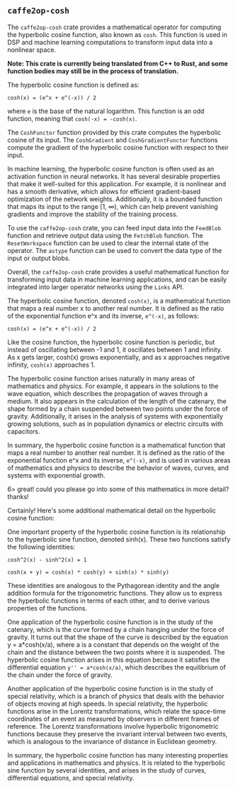 ## `caffe2op-cosh`

The `caffe2op-cosh` crate provides a mathematical
operator for computing the hyperbolic cosine
function, also known as `cosh`. This function is
used in DSP and machine learning computations to
transform input data into a nonlinear space.

**Note: This crate is currently being translated from C++ to Rust, and some function bodies may still be in the process of translation.**

The hyperbolic cosine function is defined as:

```
cosh(x) = (e^x + e^(-x)) / 2
```

where `e` is the base of the natural
logarithm. This function is an odd function,
meaning that `cosh(-x) = -cosh(x)`.

The `CoshFunctor` function provided by this crate
computes the hyperbolic cosine of its input. The
`CoshGradient` and `CoshGradientFunctor` functions
compute the gradient of the hyperbolic cosine
function with respect to their input.

In machine learning, the hyperbolic cosine
function is often used as an activation function
in neural networks. It has several desirable
properties that make it well-suited for this
application. For example, it is nonlinear and has
a smooth derivative, which allows for efficient
gradient-based optimization of the network
weights. Additionally, it is a bounded function
that maps its input to the range [1, ∞), which can
help prevent vanishing gradients and improve the
stability of the training process.

To use the `caffe2op-cosh` crate, you can feed
input data into the `FeedBlob` function and
retrieve output data using the `FetchBlob`
function. The `ResetWorkspace` function can be
used to clear the internal state of the
operator. The `astype` function can be used to
convert the data type of the input or output
blobs.

Overall, the `caffe2op-cosh` crate provides
a useful mathematical function for transforming
input data in machine learning applications, and
can be easily integrated into larger operator
networks using the `Links` API.

The hyperbolic cosine function, denoted `cosh(x)`,
is a mathematical function that maps a real number
x to another real number. It is defined as the
ratio of the exponential function e^x and its
inverse, `e^(-x)`, as follows:

`cosh(x) = (e^x + e^(-x)) / 2`

Like the cosine function, the hyperbolic cosine
function is periodic, but instead of oscillating
between -1 and 1, it oscillates between 1 and
infinity. As x gets larger, cosh(x) grows
exponentially, and as x approaches negative
infinity, `cosh(x)` approaches 1.

The hyperbolic cosine function arises naturally in
many areas of mathematics and physics. For
example, it appears in the solutions to the wave
equation, which describes the propagation of waves
through a medium. It also appears in the
calculation of the length of the catenary, the
shape formed by a chain suspended between two
points under the force of gravity. Additionally,
it arises in the analysis of systems with
exponentially growing solutions, such as in
population dynamics or electric circuits with
capacitors.

In summary, the hyperbolic cosine function is
a mathematical function that maps a real number to
another real number. It is defined as the ratio of
the exponential function e^x and its inverse,
`e^(-x)`, and is used in various areas of
mathematics and physics to describe the behavior
of waves, curves, and systems with exponential
growth.

6> great! could you please go into some of this
mathematics in more detail? thanks!

Certainly! Here's some additional mathematical
detail on the hyperbolic cosine function:

One important property of the hyperbolic cosine
function is its relationship to the hyperbolic
sine function, denoted sinh(x). These two
functions satisfy the following identities:

`cosh^2(x) - sinh^2(x) = 1`

`cosh(x + y) = cosh(x) * cosh(y) + sinh(x) * sinh(y)`

These identities are analogous to the Pythagorean
identity and the angle addition formula for the
trigonometric functions. They allow us to express
the hyperbolic functions in terms of each other,
and to derive various properties of the functions.

One application of the hyperbolic cosine function
is in the study of the catenary, which is the
curve formed by a chain hanging under the force of
gravity. It turns out that the shape of the curve
is described by the equation y = a*cosh(x/a),
where a is a constant that depends on the weight
of the chain and the distance between the two
points where it is suspended. The hyperbolic
cosine function arises in this equation because it
satisfies the differential equation `y'' = a*cosh(x/a)`, 
which describes the equilibrium of the chain under
the force of gravity.

Another application of the hyperbolic cosine
function is in the study of special relativity,
which is a branch of physics that deals with the
behavior of objects moving at high speeds. In
special relativity, the hyperbolic functions arise
in the Lorentz transformations, which relate the
space-time coordinates of an event as measured by
observers in different frames of reference. The
Lorentz transformations involve hyperbolic
trigonometric functions because they preserve the
invariant interval between two events, which is
analogous to the invariance of distance in
Euclidean geometry.

In summary, the hyperbolic cosine function has
many interesting properties and applications in
mathematics and physics. It is related to the
hyperbolic sine function by several identities,
and arises in the study of curves, differential
equations, and special relativity.
